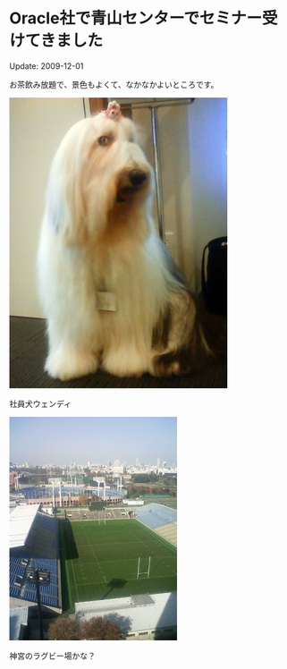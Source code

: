 Oracle社で青山センターでセミナー受けてきました
=====

Update: 2009-12-01

お茶飲み放題で、景色もよくて、なかなかよいところです。

![](20091201_0.jpg)

社員犬ウェンディ

![](20091201_1.jpg)

神宮のラグビー場かな？
